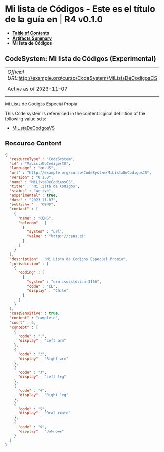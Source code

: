 # Mi lista de Códigos - Este es el título de la guía en | R4 v0.1.0

* [**Table of Contents**](toc.md)
* [**Artifacts Summary**](artifacts.md)
* **Mi lista de Códigos**

## CodeSystem: Mi lista de Códigos (Experimental) 

| | |
| :--- | :--- |
| *Official URL*:http://example.org/curso/CodeSystem/MiListaDeCodigosCS | *Version*:0.1.0 |
| Active as of 2023-11-07 | *Computable Name*:MiListaDeCodigosCS |

 
Mi Lista de Codigos Especial Propia 

 This Code system is referenced in the content logical definition of the following value sets: 

* [MiListaDeCodigosVS](ValueSet-MiListaDeCodigosVS.md)



## Resource Content

```json
{
  "resourceType" : "CodeSystem",
  "id" : "MiListaDeCodigosCS",
  "language" : "en-US",
  "url" : "http://example.org/curso/CodeSystem/MiListaDeCodigosCS",
  "version" : "0.1.0",
  "name" : "MiListaDeCodigosCS",
  "title" : "Mi lista de Códigos",
  "status" : "active",
  "experimental" : true,
  "date" : "2023-11-07",
  "publisher" : "CENS",
  "contact" : [
    {
      "name" : "CENS",
      "telecom" : [
        {
          "system" : "url",
          "value" : "https://cens.cl"
        }
      ]
    }
  ],
  "description" : "Mi Lista de Codigos Especial Propia",
  "jurisdiction" : [
    {
      "coding" : [
        {
          "system" : "urn:iso:std:iso:3166",
          "code" : "CL",
          "display" : "Chile"
        }
      ]
    }
  ],
  "caseSensitive" : true,
  "content" : "complete",
  "count" : 6,
  "concept" : [
    {
      "code" : "1",
      "display" : "Left arm"
    },
    {
      "code" : "2",
      "display" : "Right arm"
    },
    {
      "code" : "3",
      "display" : "Left leg"
    },
    {
      "code" : "4",
      "display" : "Right leg"
    },
    {
      "code" : "5",
      "display" : "Oral route"
    },
    {
      "code" : "6",
      "display" : "Unknown"
    }
  ]
}

```
